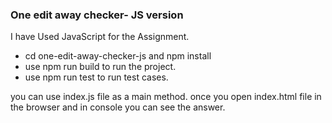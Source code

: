 ### One edit away checker- JS version

I have Used JavaScript for the Assignment.

- cd one-edit-away-checker-js and npm install
- use npm run build to run the project.
- use npm run test to run test cases.

you can use index.js file as a main method. once you open index.html file in the browser and in console you can see the answer.
